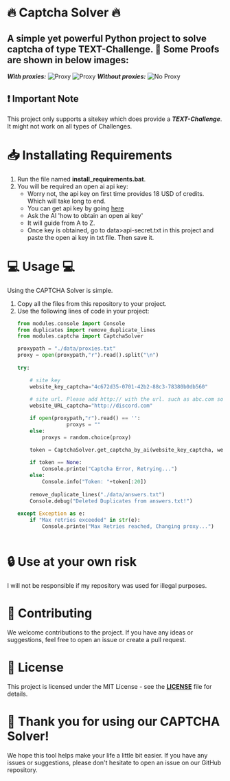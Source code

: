 # 🔥 Captcha Solver 🔥 

A simple yet powerful Python project to solve captcha of type **TEXT-Challenge**. 💪
Some Proofs are shown in below images:
-----
***With proxies:***
![Proxy](https://github.com/kokiez/hcaptcha-solver-text-based/blob/main/1.png)
![Proxy](https://github.com/kokiez/hcaptcha-solver-text-based/blob/main/2.png)
***Without proxies:***
![No Proxy](https://github.com/kokiez/hcaptcha-solver-text-based/blob/main/3-withoutproxy.png)

## ❗ Important Note 
This project only supports a sitekey which does provide a ***TEXT-Challenge***.
It might not work on all types of Challenges.

# 📥 Installating Requirements
1. Run the file named **install_requirements.bat**.
2. You will be required an open ai api key:
   - Worry not, the api key on first time provides 18 USD of credits. Which will take long to end. 
   - You can get api key by going [here](https://chat.openai.com/chat)
   - Ask the AI 'how to obtain an open ai key'
   - It will guide from A to Z.
   - Once key is obtained, go to data>api-secret.txt in this project and paste the open ai key in txt file. Then save it.

# 💻 Usage 💻
Using the CAPTCHA Solver is simple. 
1. Copy all the files from this repository to your project.
2. Use the following lines of code in your project:
    ```python
    from modules.console import Console
    from duplicates import remove_duplicate_lines
    from modules.captcha import CaptchaSolver
    
    proxypath = "./data/proxies.txt"
    proxy = open(proxypath,"r").read().split("\n")
        
    try:

        # site key
        website_key_captcha="4c672d35-0701-42b2-88c3-78380b0db560"
        
        # site url. Please add http:// with the url. such as abc.com so write http://abc.com
        website_URL_captcha="http://discord.com"

        if open(proxypath,"r").read() == '':
                    proxys = ""
        else:
            proxys = random.choice(proxy)
    
        token = CaptchaSolver.get_captcha_by_ai(website_key_captcha, website_URL_captcha ,proxys)
        
        if token == None:
            Console.printe("Captcha Error, Retrying...")
        else:
            Console.info("Token: "+token[:20])
        
        remove_duplicate_lines("./data/answers.txt")
        Console.debug("Deleted Duplicates from answers.txt!")
        
    except Exception as e:
        if "Max retries exceeded" in str(e):
            Console.printe("Max Retries reached, Changing proxy...")
            
# 🔒 Use at your own risk
I will not be responsible if my repository was used for illegal purposes. 

# 🙌 Contributing
We welcome contributions to the project. If you have any ideas or suggestions, feel free to open an issue or create a pull request.

# 📜 License
This project is licensed under the MIT License - see the **[LICENSE](https://github.com/kokiez/hcaptcha-solver-text-based/blob/main/LICENSE)**  file for details.

# 🙏 Thank you for using our CAPTCHA Solver! 
We hope this tool helps make your life a little bit easier. If you have any issues or suggestions, please don't hesitate to open an issue on our GitHub repository.
